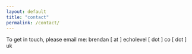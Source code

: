 ```yaml
---
layout: default
title: "contact"
permalink: /contact/
---
```

           
To get in touch, please email me: brendan [ at ] echolevel [ dot ] co [ dot ] uk
        

